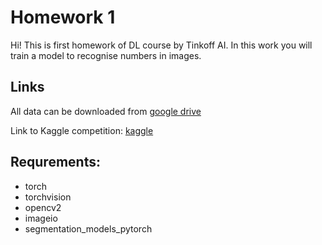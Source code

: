 # Homework 1

Hi! This is first homework of DL course by Tinkoff AI. In this work you will train a model to recognise numbers in images.

## Links
All data can be downloaded from [google drive](https://drive.google.com/drive/folders/1J-wjzXPc9Nyb1WhHoTQSZfwBcXTU6Szh?usp=sharing)

Link to Kaggle competition: [kaggle](https://www.kaggle.com/c/tinkoffai-cv-ocr)

## Requrements:

- torch
- torchvision
- opencv2
- imageio
- segmentation_models_pytorch